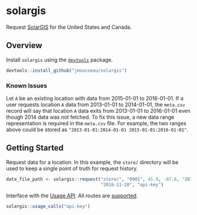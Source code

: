 # solargis
Request [SolarGIS](solargis.info) for the United States and Canada.

## Overview
Install `solargis` using the [`devtools`](https://github.com/hadley/devtools) 
package.
```R
devtools::install_github("jmousseau/solargis")
```

### Known Issues

Let `A` be an existing location with data from 2015-01-01 to 2016-01-01. If a 
user requests location `A` data from 2013-01-01 to 2014-01-01, the `meta.csv`
record will say that location `A` data exits from 2013-01-01 to 2016-01-01
even though 2014 data was not fetched. To fix this issue, a new data range
representation is required in the `meta.csv` file. For example, the two
ranges above could be stored as `"2013-01-01:2014-01-01 2015-01-01:2016-01-01"`.

## Getting Started

Request data for a location. In this example, the `store/` directory will be
used to keep a single point of truth for request history.
``` R
data_file_path <- solargis::request("store/", "0001", 41.8, -87.6, "2017-03-08",
                                    "2018-11-20", "api-key")
```

Interface with the 
[Usage API](https://wiki.solargis.com/display/public/Usage+API). All routes are
[supported](R/usage.R).
```R
solargis::usage_calls("api-key")
```
